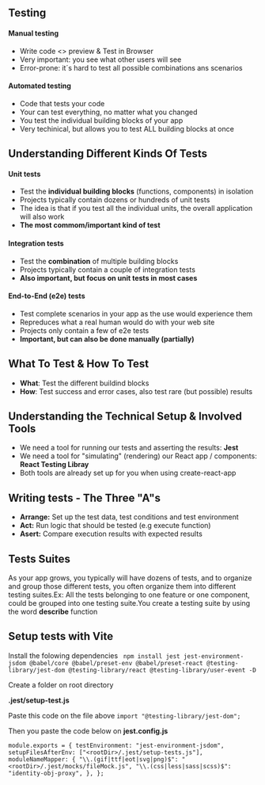 ## Testing

#### Manual testing

- Write code <> preview & Test in Browser
- Very important: you see what other users will see
- Error-prone: it´s hard to test all possible combinations ans scenarios

#### Automated testing

- Code that tests your code
- Your can test everything, no matter what you changed
- You test the individual building blocks of your app
- Very techinical, but allows you to test ALL building blocks at once

## Understanding Different Kinds Of Tests

#### Unit tests

- Test the **individual building blocks** (functions, components) in isolation
- Projects typically contain dozens or hundreds of unit tests
- The idea is that if you test all the individual units, the overall application will also work
- **The most commom/important kind of test**

#### Integration tests

- Test the **combination** of multiple building blocks
- Projects typically contain a couple of integration tests
- **Also important, but focus on unit tests in most cases**

#### End-to-End (e2e) tests

- Test complete scenarios in your app as the use would experience them
- Repreduces what a real human would do with your web site
- Projects only contain a few of e2e tests
- **Important, but can also be done manually (partially)**

## What To Test & How To Test

- **What**: Test the different buildind blocks
- **How**: Test success and error cases, also test rare (but possible) results

## Understanding the Technical Setup & Involved Tools

- We need a tool for running our tests and asserting the results: **Jest**
- We need a tool for "simulating" (rendering) our React app / components: **React Testing Libray**
- Both tools are already set up for you when using create-react-app

## Writing tests - The Three "A"s

- **Arrange:** Set up the test data, test conditions and test environment
- **Act:** Run logic that should be tested (e.g execute function)
- **Asert:** Compare execution results with expected results

## Tests Suites

As your app grows, you typically will have dozens of tests, and to organize and group those different tests, you often organize them into different testing suites.Ex: All the tests belonging to one feature or one component, could be grouped into one testing suite.You create a testing suite by using the word **describe** function

## Setup tests with Vite

Install the folowing dependencies
`
npm install jest jest-environment-jsdom @babel/core @babel/preset-env @babel/preset-react @testing-library/jest-dom @testing-library/react @testing-library/user-event -D`

Create a folder on root directory

**.jest/setup-test.js**

Paste this code on the file above
`import "@testing-library/jest-dom";`

Then you paste the code below on **jest.config.js**

`module.exports = {
  testEnvironment: "jest-environment-jsdom",
  setupFilesAfterEnv: ["<rootDir>/.jest/setup-tests.js"],
  moduleNameMapper: {
    "\\.(gif|ttf|eot|svg|png)$": "<rootDir>/.jest/mocks/fileMock.js",
    "\\.(css|less|sass|scss)$": "identity-obj-proxy",
  },
};`
